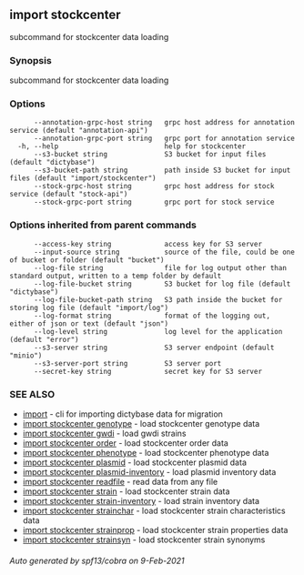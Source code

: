 ## import stockcenter

subcommand for stockcenter data loading

### Synopsis

subcommand for stockcenter data loading

### Options

```
      --annotation-grpc-host string   grpc host address for annotation service (default "annotation-api")
      --annotation-grpc-port string   grpc port for annotation service
  -h, --help                          help for stockcenter
      --s3-bucket string              S3 bucket for input files (default "dictybase")
      --s3-bucket-path string         path inside S3 bucket for input files (default "import/stockcenter")
      --stock-grpc-host string        grpc host address for stock service (default "stock-api")
      --stock-grpc-port string        grpc port for stock service
```

### Options inherited from parent commands

```
      --access-key string             access key for S3 server
      --input-source string           source of the file, could be one of bucket or folder (default "bucket")
      --log-file string               file for log output other than standard output, written to a temp folder by default
      --log-file-bucket string        S3 bucket for log file (default "dictybase")
      --log-file-bucket-path string   S3 path inside the bucket for storing log file (default "import/log")
      --log-format string             format of the logging out, either of json or text (default "json")
      --log-level string              log level for the application (default "error")
      --s3-server string              S3 server endpoint (default "minio")
      --s3-server-port string         S3 server port
      --secret-key string             secret key for S3 server
```

### SEE ALSO

* [import](import.md)	 - cli for importing dictybase data for migration
* [import stockcenter genotype](import_stockcenter_genotype.md)	 - load stockcenter genotype data
* [import stockcenter gwdi](import_stockcenter_gwdi.md)	 - load gwdi strains
* [import stockcenter order](import_stockcenter_order.md)	 - load stockcenter order data
* [import stockcenter phenotype](import_stockcenter_phenotype.md)	 - load stockcenter phenotype data
* [import stockcenter plasmid](import_stockcenter_plasmid.md)	 - load stockcenter plasmid data
* [import stockcenter plasmid-inventory](import_stockcenter_plasmid-inventory.md)	 - load plasmid inventory data
* [import stockcenter readfile](import_stockcenter_readfile.md)	 - read data from any file
* [import stockcenter strain](import_stockcenter_strain.md)	 - load stockcenter strain data
* [import stockcenter strain-inventory](import_stockcenter_strain-inventory.md)	 - load strain inventory data
* [import stockcenter strainchar](import_stockcenter_strainchar.md)	 - load stockcenter strain characteristics data
* [import stockcenter strainprop](import_stockcenter_strainprop.md)	 - load stockcenter strain properties data
* [import stockcenter strainsyn](import_stockcenter_strainsyn.md)	 - load stockcenter strain synonyms

###### Auto generated by spf13/cobra on 9-Feb-2021
